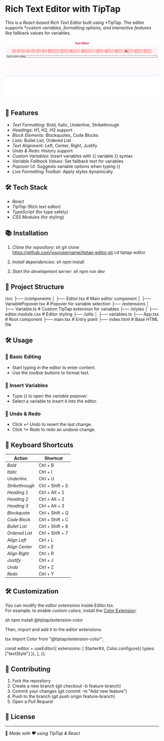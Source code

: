 # Rich Text Editor with TipTap

This is a *React-based Rich Text Editor* built using *TipTap. The editor supports **custom variables, formatting options, and interactive features* like fallback values for variables.

![Editor Preview](https://github.com/Priyankanegi28/Text-Editor/blob/main/public/editor-main.png)


## 🚀 Features

- *Text Formatting*: Bold, Italic, Underline, Strikethrough
- *Headings*: H1, H2, H3 support
- *Block Elements*: Blockquotes, Code Blocks
- *Lists*: Bullet List, Ordered List
- *Text Alignment*: Left, Center, Right, Justify
- *Undo & Redo*: History support
- *Custom Variables*: Insert variables with {{ variable }} syntax
- *Variable Fallback Values*: Set fallback text for variables
- *Popover UI*: Suggests variable options when typing {{
- *Live Formatting Toolbar*: Apply styles dynamically

## 🛠 Tech Stack

- *React* 
- *TipTap* (Rich text editor)
- *TypeScript* (for type safety)
- *CSS Modules* (for styling)

## 📚 Installation

1. *Clone the repository*:
   sh
   git clone https://github.com/yourusername/tiptap-editor.git
   cd tiptap-editor
   

2. *Install dependencies*:
   sh
   npm install
   

3. *Start the development server*:
   sh
   npm run dev
   

## 📄 Project Structure


/src
  ├── /components
  │   ├── Editor.tsx          # Main editor component
  │   ├── VariablePopover.tsx # Popover for variable selection
  ├── /extensions
  │   ├── Variable.ts         # Custom TipTap extension for variables
  ├── /styles
  │   ├── editor.module.css   # Editor styling
  ├── /utils
  │   ├── variables.ts
  ├── App.tsx                 # Root component
  ├── main.tsx                # Entry point
  ├── index.html               # Base HTML file


## 🛠 Usage

### 📝 Basic Editing
- Start typing in the editor to enter content.
- Use the *toolbar buttons* to format text.

### 💠 Insert Variables
- Type {{ to open the *variable popover*.
- Select a variable to insert it into the editor.

### 🔄 Undo & Redo
- Click *↩ Undo* to revert the last change.
- Click *↪ Redo* to redo an undone change.

## 📀 Keyboard Shortcuts

| Action        | Shortcut |
|--------------|---------|
| *Bold*       | Ctrl + B |
| *Italic*     | Ctrl + I |
| *Underline*  | Ctrl + U |
| *Strikethrough* | Ctrl + Shift + S |
| *Heading 1*  | Ctrl + Alt + 1 |
| *Heading 2*  | Ctrl + Alt + 2 |
| *Heading 3*  | Ctrl + Alt + 3 |
| *Blockquote* | Ctrl + Shift + Q |
| *Code Block* | Ctrl + Shift + C |
| *Bullet List* | Ctrl + Shift + 8 |
| *Ordered List* | Ctrl + Shift + 7 |
| *Align Left*  | Ctrl + L |
| *Align Center* | Ctrl + E |
| *Align Right* | Ctrl + R |
| *Justify*     | Ctrl + J |
| *Undo*       | Ctrl + Z |
| *Redo*       | Ctrl + Y |

## 🛠 Customization

You can modify the *editor extensions* inside Editor.tsx.  
For example, to enable *custom colors*, install the [Color Extension](https://tiptap.dev/docs/extensions/color):

sh
npm install @tiptap/extension-color


Then, import and add it to the editor extensions:

tsx
import Color from "@tiptap/extension-color";

const editor = useEditor({
  extensions: [
    StarterKit,
    Color.configure({ types: ["textStyle"] }), 
  ],
});


## 🤝 Contributing

1. Fork the repository
2. Create a new branch (git checkout -b feature-branch)
3. Commit your changes (git commit -m "Add new feature")
4. Push to the branch (git push origin feature-branch)
5. Open a *Pull Request*

## 🐝 License

---

🔗 *Made with ❤ using TipTap & React*
